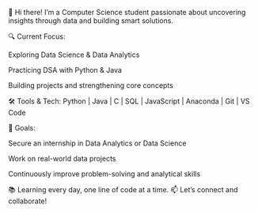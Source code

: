 👋 Hi there! I’m a Computer Science student passionate about uncovering insights through data and building smart solutions.

🔍 Current Focus:

Exploring Data Science & Data Analytics

Practicing DSA with Python & Java

Building projects and strengthening core concepts

🛠️ Tools & Tech: Python | Java | C | SQL | JavaScript | Anaconda | Git | VS Code

🎯 Goals:

Secure an internship in Data Analytics or Data Science

Work on real-world data projects

Continuously improve problem-solving and analytical skills

📚 Learning every day, one line of code at a time.
📫 Let’s connect and collaborate!


<!---
Vijitha14/Vijitha14 is a ✨ special ✨ repository because its `README.md` (this file) appears on your GitHub profile.
You can click the Preview link to take a look at your changes.
--->
